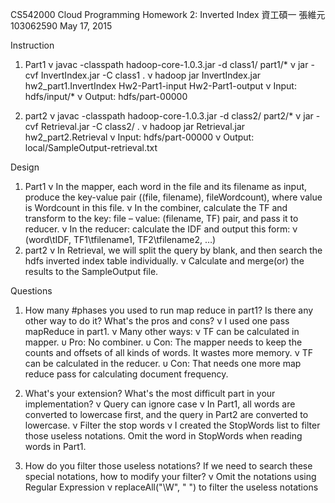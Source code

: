 CS542000 Cloud Programming
Homework 2: Inverted Index
資工碩一‭ ‬張維元‭ ‬103062590
May 17‭, ‬2015

Instruction
1.	Part1
ν	javac -classpath hadoop-core-1.0.3.jar -d class1/ part1/*
ν	jar -cvf InvertIndex.jar -C class1 .
ν	hadoop jar InvertIndex.jar hw2_part1.InvertIndex Hw2-Part1-input Hw2-Part1-output
ν	Input: hdfs/input/*
ν	Output: hdfs/part-00000

2.	part2
ν	javac -classpath hadoop-core-1.0.3.jar -d class2/ part2/*
ν	jar -cvf Retrieval.jar -C class2/ .
ν	hadoop jar Retrieval.jar hw2_part2.Retrieval
ν	Input: hdfs/part-00000
ν	Output: local/SampleOutput-retrieval.txt

Design
1.	Part1
ν	In the mapper, each word in the file and its filename as input, produce the key-value pair ((file, filename), fileWordcount), where value is Wordcount in this file.
ν	In the combiner, calculate the TF and transform to the key: file – value: (filename, TF) pair, and pass it to reducer.
ν	In the reducer: calculate the IDF and output this form:
ν	(word\tIDF, TF1\tfilename1, TF2\tfilename2, …)
2.	part2
ν	In Retrieval, we will split the query by blank, and then search the hdfs inverted index table individually.
ν	Calculate and merge(or) the results to the SampleOutput file.

Questions
1.	How many #phases you used to run map reduce in part1? Is there any other way to do it? What's the pros and cons?
ν	I used one pass mapReduce in part1. 
ν	Many other ways:
ν	TF can be calculated in mapper. 
υ	Pro: No combiner. 
υ	Con: The mapper needs to keep the counts and offsets of all kinds of words. It wastes more memory.
ν	TF can be calculated in the reducer. 
υ	Con: That needs one more map reduce pass for calculating document frequency.

2.	What's your extension? What's the most difficult part in your implementation?
ν	Query can ignore case
ν	In Part1, all words are converted to lowercase first, and the query in Part2 are converted to lowercase.
ν	Filter the stop words
ν	I created the StopWords list to filter those useless notations. Omit the word in StopWords when reading words in Part1.

3.	How do you filter those useless notations? If we need to search these special notations, how to modify your filter?
ν	Omit the notations using Regular Expression
ν	replaceAll("\\W", " ") to filter the useless notations

